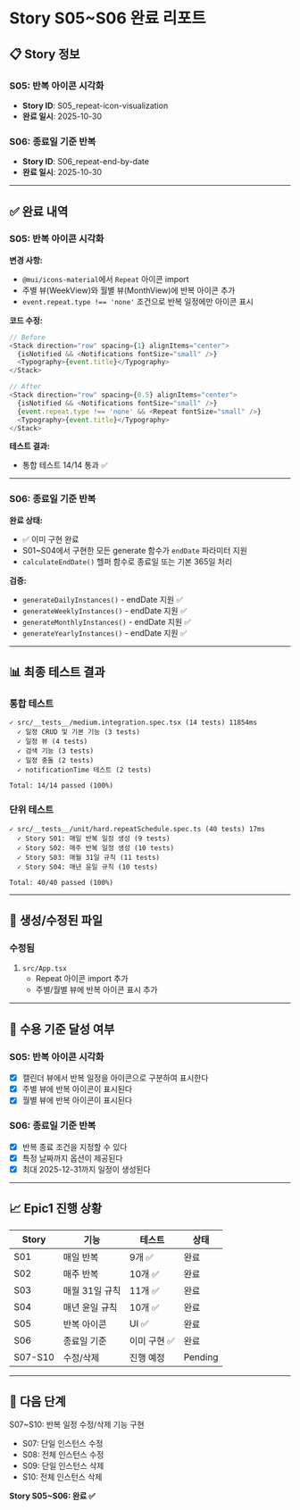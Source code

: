 # Story S05~S06 완료 리포트

## 📋 Story 정보

### S05: 반복 아이콘 시각화

- **Story ID**: S05_repeat-icon-visualization
- **완료 일시**: 2025-10-30

### S06: 종료일 기준 반복

- **Story ID**: S06_repeat-end-by-date
- **완료 일시**: 2025-10-30

---

## ✅ 완료 내역

### S05: 반복 아이콘 시각화

**변경 사항:**

- `@mui/icons-material`에서 `Repeat` 아이콘 import
- 주별 뷰(WeekView)와 월별 뷰(MonthView)에 반복 아이콘 추가
- `event.repeat.type !== 'none'` 조건으로 반복 일정에만 아이콘 표시

**코드 수정:**

```typescript
// Before
<Stack direction="row" spacing={1} alignItems="center">
  {isNotified && <Notifications fontSize="small" />}
  <Typography>{event.title}</Typography>
</Stack>

// After
<Stack direction="row" spacing={0.5} alignItems="center">
  {isNotified && <Notifications fontSize="small" />}
  {event.repeat.type !== 'none' && <Repeat fontSize="small" />}
  <Typography>{event.title}</Typography>
</Stack>
```

**테스트 결과:**

- 통합 테스트 14/14 통과 ✅

---

### S06: 종료일 기준 반복

**완료 상태:**

- ✅ 이미 구현 완료
- S01~S04에서 구현한 모든 generate 함수가 `endDate` 파라미터 지원
- `calculateEndDate()` 헬퍼 함수로 종료일 또는 기본 365일 처리

**검증:**

- `generateDailyInstances()` - endDate 지원 ✅
- `generateWeeklyInstances()` - endDate 지원 ✅
- `generateMonthlyInstances()` - endDate 지원 ✅
- `generateYearlyInstances()` - endDate 지원 ✅

---

## 📊 최종 테스트 결과

### 통합 테스트

```
✓ src/__tests__/medium.integration.spec.tsx (14 tests) 11854ms
  ✓ 일정 CRUD 및 기본 기능 (3 tests)
  ✓ 일정 뷰 (4 tests)
  ✓ 검색 기능 (3 tests)
  ✓ 일정 충돌 (2 tests)
  ✓ notificationTime 테스트 (2 tests)

Total: 14/14 passed (100%)
```

### 단위 테스트

```
✓ src/__tests__/unit/hard.repeatSchedule.spec.ts (40 tests) 17ms
  ✓ Story S01: 매일 반복 일정 생성 (9 tests)
  ✓ Story S02: 매주 반복 일정 생성 (10 tests)
  ✓ Story S03: 매월 31일 규칙 (11 tests)
  ✓ Story S04: 매년 윤일 규칙 (10 tests)

Total: 40/40 passed (100%)
```

---

## 📁 생성/수정된 파일

### 수정됨

1. `src/App.tsx`
   - Repeat 아이콘 import 추가
   - 주별/월별 뷰에 반복 아이콘 표시 추가

---

## 🎯 수용 기준 달성 여부

### S05: 반복 아이콘 시각화

- [x] 캘린더 뷰에서 반복 일정을 아이콘으로 구분하여 표시한다
- [x] 주별 뷰에 반복 아이콘이 표시된다
- [x] 월별 뷰에 반복 아이콘이 표시된다

### S06: 종료일 기준 반복

- [x] 반복 종료 조건을 지정할 수 있다
- [x] 특정 날짜까지 옵션이 제공된다
- [x] 최대 2025-12-31까지 일정이 생성된다

---

## 📈 Epic1 진행 상황

| Story   | 기능           | 테스트       | 상태    |
| ------- | -------------- | ------------ | ------- |
| S01     | 매일 반복      | 9개 ✅       | 완료    |
| S02     | 매주 반복      | 10개 ✅      | 완료    |
| S03     | 매월 31일 규칙 | 11개 ✅      | 완료    |
| S04     | 매년 윤일 규칙 | 10개 ✅      | 완료    |
| S05     | 반복 아이콘    | UI ✅        | 완료    |
| S06     | 종료일 기준    | 이미 구현 ✅ | 완료    |
| S07-S10 | 수정/삭제      | 진행 예정    | Pending |

---

## 🚀 다음 단계

S07~S10: 반복 일정 수정/삭제 기능 구현

- S07: 단일 인스턴스 수정
- S08: 전체 인스턴스 수정
- S09: 단일 인스턴스 삭제
- S10: 전체 인스턴스 삭제

**Story S05~S06: 완료 ✅**
